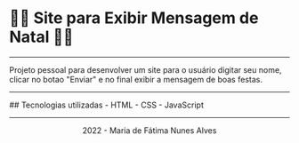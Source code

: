 # 🎄🎅 Site para Exibir Mensagem de Natal 🎄🎅
<hr>
<p>Projeto pessoal para desenvolver um site para o usuário digitar seu nome, clicar no botao "Enviar" e no final exibir a mensagem de boas festas.</p>
<hr>
## Tecnologias utilizadas
- HTML
- CSS
- JavaScript
<hr>
<p align="center">2022 - Maria de Fátima Nunes Alves</p>